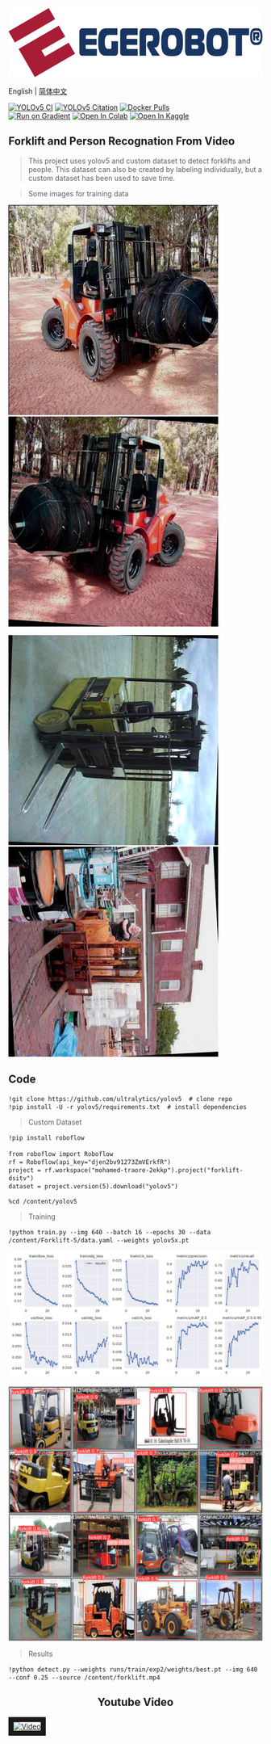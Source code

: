 <div align="left">
  <p>
    <a align="left" href="http://egerobot.com.tr" target="_blank">
      <img width="850" src="egerobot_logo_01.png"></a>
  </p>

  English | [简体中文](.github/README_cn.md)
  <br>
  <div>
    <a href="https://github.com/ultralytics/yolov5/actions/workflows/ci-testing.yml"><img src="https://github.com/ultralytics/yolov5/actions/workflows/ci-testing.yml/badge.svg" alt="YOLOv5 CI"></a>
    <a href="https://zenodo.org/badge/latestdoi/264818686"><img src="https://zenodo.org/badge/264818686.svg" alt="YOLOv5 Citation"></a>
    <a href="https://hub.docker.com/r/ultralytics/yolov5"><img src="https://img.shields.io/docker/pulls/ultralytics/yolov5?logo=docker" alt="Docker Pulls"></a>
    <br>
    <a href="https://bit.ly/yolov5-paperspace-notebook"><img src="https://assets.paperspace.io/img/gradient-badge.svg" alt="Run on Gradient"></a>
    <a href="https://colab.research.google.com/github/ultralytics/yolov5/blob/master/tutorial.ipynb"><img src="https://colab.research.google.com/assets/colab-badge.svg" alt="Open In Colab"></a>
    <a href="https://www.kaggle.com/ultralytics/yolov5"><img src="https://kaggle.com/static/images/open-in-kaggle.svg" alt="Open In Kaggle"></a>
  </div>

## <div align="left">Forklift and Person Recognation From Video</div>
>This project uses yolov5 and custom dataset to detect forklifts and people.  This dataset can also be created by labeling individually, but a custom dataset has been used to save time.

>Some images for training data

![](images/01FVZIGPUGWI_jpg.rf.272f9ea3336a11f2c4390ccc97244242.jpg)
![](images/01FVZIGPUGWI_jpg.rf.58c3cdf7cf8fff4a71b96cb60a6ebc6e.jpg)

![](images/0PVKVE0CITYQ_jpg.rf.5a59aa224b7dd1742da21618d45dbcf9.jpg)
![](images/0Q86CMPW8GGE_jpg.rf.058d9f3a13922ba2fc4aa1d25cd71f13.jpg)

## <div align="left">Code</div>

```python3
!git clone https://github.com/ultralytics/yolov5  # clone repo
!pip install -U -r yolov5/requirements.txt  # install dependencies
```
>Custom Dataset
```python3
!pip install roboflow

from roboflow import Roboflow
rf = Roboflow(api_key="djen2bv91273ZmVErkfR")
project = rf.workspace("mohamed-traore-2ekkp").project("forklift-dsitv")
dataset = project.version(5).download("yolov5")
```
```python3
%cd /content/yolov5
```
>Training
```python3
!python train.py --img 640 --batch 16 --epochs 30 --data /content/Forklift-5/data.yaml --weights yolov5x.pt
```
 ![](https://github.com/burakcancinar/yolov5/blob/b0b78096096946b4464e3798429a3d88b11149fc/images/graph.png)
  
 ![](https://github.com/burakcancinar/yolov5/blob/d90996013ad1a8ca5290462751a6ff51e3e34271/images/trained_data.png)


>Results
```python3
!python detect.py --weights runs/train/exp2/weights/best.pt --img 640 --conf 0.25 --source /content/forklift.mp4

```


## <div align="center">Youtube Video</div>
<a href="http://www.youtube.com/watch?feature=player_embedded&v=bAzlnjdmSVg
" target="_blank"><img src="http://img.youtube.com/vi/bAzlnjdmSVg/0.jpg" 
alt="Video" width="1280" height="720" border="10" /></a>

